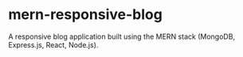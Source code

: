 # mern-responsive-blog
A responsive blog application built using the MERN stack (MongoDB, Express.js, React, Node.js).
